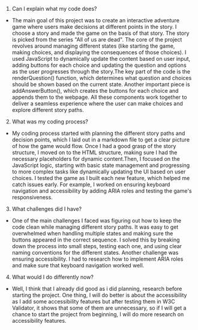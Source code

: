 1. Can I explain what my code does?
-  The main goal of this project was to create an interactive adventure game where users make decisions at different points in the story. I choose a story and made the game on the basis of that story. The story is picked from the series "All of us are dead". The core of the project revolves around managing different states (like starting the game, making choices, and displaying the consequences of those choices). I used JavaScript to dynamically update the content based on user input, adding buttons for each choice and updating the question and options as the user progresses through the story.The key part of the code is the renderQuestion() function, which determines what question and choices should be shown based on the current state. Another important piece is addAnswerButton(), which creates the buttons for each choice and appends them to the webpage. All these components work together to deliver a seamless experience where the user can make choices and explore different story paths.

2. What was my coding process?
- My coding process started with planning the different story paths and decision points, which I laid out in a markdown file to get a clear picture of how the game would flow. Once I had a good grasp of the story structure, I moved on to the HTML structure, making sure I had the necessary placeholders for dynamic content.Then, I focused on the JavaScript logic, starting with basic state management and progressing to more complex tasks like dynamically updating the UI based on user choices. I tested the game as I built each new feature, which helped me catch issues early. For example, I worked on ensuring keyboard navigation and accessibility by adding ARIA roles and testing the game's responsiveness.

3. What challenges did I have?
- One of the main challenges I faced was figuring out how to keep the code clean while managing different story paths. It was easy to get overwhelmed when handling multiple states and making sure the buttons appeared in the correct sequence. I solved this by breaking down the process into small steps, testing each one, and using clear naming conventions for the different states. Another challenge was ensuring accessibility. I had to research how to implement ARIA roles and make sure that keyboard navigation worked well.

4. What would I do differently now?
- Well, I think that I already did good as i did planning, research before starting the project. One thing, I will do better is about the accessibility as I add some accessibility features but after testing them in W3C Validator, it shows that some of them are unnecessary, so if I will get a chance to start the project from beginning, I will do more research on accessibility features.
